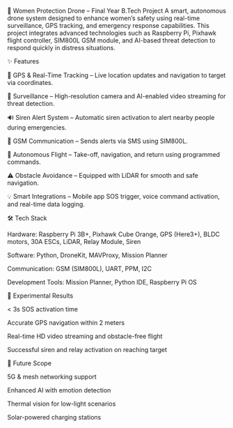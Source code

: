 🚨 Women Protection Drone – Final Year B.Tech Project
A smart, autonomous drone system designed to enhance women’s safety using real-time surveillance, GPS tracking, and emergency response capabilities. This project integrates advanced technologies such as Raspberry Pi, Pixhawk flight controller, SIM800L GSM module, and AI-based threat detection to respond quickly in distress situations.


✨ Features

📍 GPS & Real-Time Tracking – Live location updates and navigation to target via coordinates.

🎥 Surveillance – High-resolution camera and AI-enabled video streaming for threat detection.

🔊 Siren Alert System – Automatic siren activation to alert nearby people during emergencies.

📶 GSM Communication – Sends alerts via SMS using SIM800L.

🧠 Autonomous Flight – Take-off, navigation, and return using programmed commands.

⚠️ Obstacle Avoidance – Equipped with LiDAR for smooth and safe navigation.

💡 Smart Integrations – Mobile app SOS trigger, voice command activation, and real-time data logging.




🛠️ Tech Stack

Hardware: Raspberry Pi 3B+, Pixhawk Cube Orange, GPS (Here3+), BLDC motors, 30A ESCs, LiDAR, Relay Module, Siren

Software: Python, DroneKit, MAVProxy, Mission Planner

Communication: GSM (SIM800L), UART, PPM, I2C

Development Tools: Mission Planner, Python IDE, Raspberry Pi OS

🧪 Experimental Results

< 3s SOS activation time

Accurate GPS navigation within 2 meters

Real-time HD video streaming and obstacle-free flight

Successful siren and relay activation on reaching target

🔮 Future Scope

5G & mesh networking support

Enhanced AI with emotion detection

Thermal vision for low-light scenarios

Solar-powered charging stations
